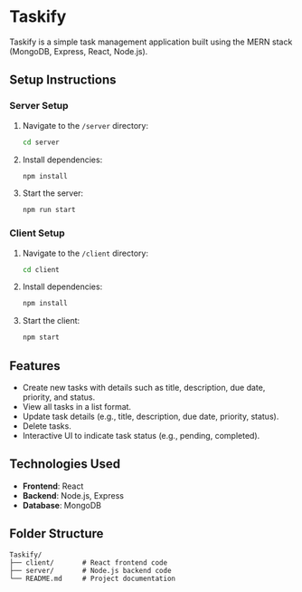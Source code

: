 # Taskify

Taskify is a simple task management application built using the MERN stack (MongoDB, Express, React, Node.js).

## Setup Instructions

### Server Setup
1. Navigate to the `/server` directory:
   ```bash
   cd server
   ```
2. Install dependencies:
   ```bash
   npm install
   ```
3. Start the server:
   ```bash
   npm run start
   ```

### Client Setup
1. Navigate to the `/client` directory:
   ```bash
   cd client
   ```
2. Install dependencies:
   ```bash
   npm install
   ```
3. Start the client:
   ```bash
   npm start
   ```

## Features
- Create new tasks with details such as title, description, due date, priority, and status.
- View all tasks in a list format.
- Update task details (e.g., title, description, due date, priority, status).
- Delete tasks.
- Interactive UI to indicate task status (e.g., pending, completed).

## Technologies Used
- **Frontend**: React
- **Backend**: Node.js, Express
- **Database**: MongoDB

## Folder Structure
```
Taskify/
├── client/       # React frontend code
├── server/       # Node.js backend code
└── README.md     # Project documentation






